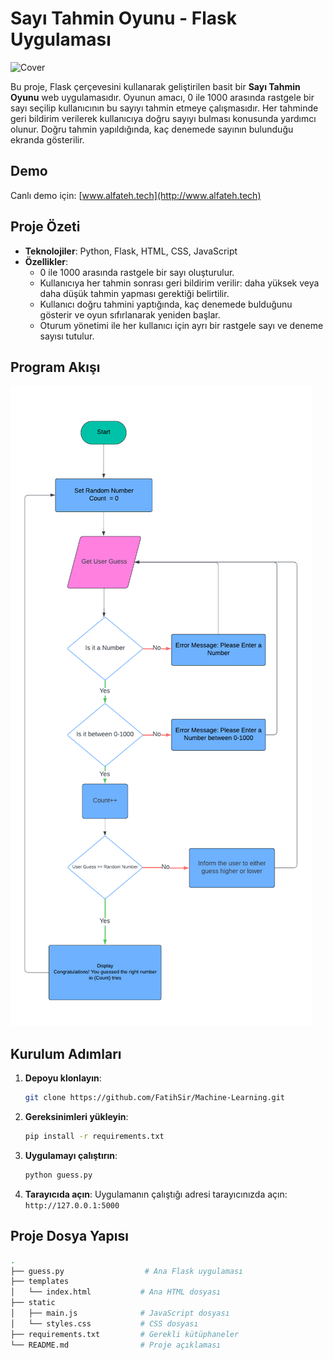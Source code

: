 # Sayı Tahmin Oyunu - Flask Uygulaması
![Cover](SayıTahmini.png)

Bu proje, Flask çerçevesini kullanarak geliştirilen basit bir **Sayı Tahmin Oyunu** web uygulamasıdır. Oyunun amacı, 0 ile 1000 arasında rastgele bir sayı seçilip kullanıcının bu sayıyı tahmin etmeye çalışmasıdır. Her tahminde geri bildirim verilerek kullanıcıya doğru sayıyı bulması konusunda yardımcı olunur. Doğru tahmin yapıldığında, kaç denemede sayının bulunduğu ekranda gösterilir.

## Demo

Canlı demo için: [www.alfateh.tech](http://www.alfateh.tech)

## Proje Özeti

- **Teknolojiler**: Python, Flask, HTML, CSS, JavaScript
- **Özellikler**:
  - 0 ile 1000 arasında rastgele bir sayı oluşturulur.
  - Kullanıcıya her tahmin sonrası geri bildirim verilir: daha yüksek veya daha düşük tahmin yapması gerektiği belirtilir.
  - Kullanıcı doğru tahmini yaptığında, kaç denemede bulduğunu gösterir ve oyun sıfırlanarak yeniden başlar.
  - Oturum yönetimi ile her kullanıcı için ayrı bir rastgele sayı ve deneme sayısı tutulur.

## Program Akışı

![akış](akış.png)

## Kurulum Adımları

1. **Depoyu klonlayın**:
    ```bash
    git clone https://github.com/FatihSir/Machine-Learning.git
    ```

2. **Gereksinimleri yükleyin**:
    ```bash
    pip install -r requirements.txt
    ```

3. **Uygulamayı çalıştırın**:
    ```bash
    python guess.py
    ```

4. **Tarayıcıda açın**:
    Uygulamanın çalıştığı adresi tarayıcınızda açın: `http://127.0.0.1:5000`

## Proje Dosya Yapısı

```bash
.
├── guess.py                  # Ana Flask uygulaması
├── templates
│   └── index.html           # Ana HTML dosyası
├── static
│   ├── main.js              # JavaScript dosyası
│   └── styles.css           # CSS dosyası
├── requirements.txt         # Gerekli kütüphaneler
└── README.md                # Proje açıklaması

